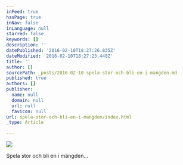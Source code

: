 ```yaml
---
inFeed: true
hasPage: true
inNav: false
inLanguage: null
starred: false
keywords: []
description: ''
datePublished: '2016-02-10T18:27:26.835Z'
dateModified: '2016-02-10T18:27:23.448Z'
title: ''
author: []
sourcePath: _posts/2016-02-10-spela-stor-och-bli-en-i-mangden.md
published: true
authors: []
publisher:
  name: null
  domain: null
  url: null
  favicon: null
url: spela-stor-och-bli-en-i-mangden/index.html
_type: Article

---
```

![](https://the-grid-user-content.s3-us-west-2.amazonaws.com/dce981fd-fdf6-4927-9d46-dbe5f8ad02d8.jpg)

Spela stor och bli en i mängden...